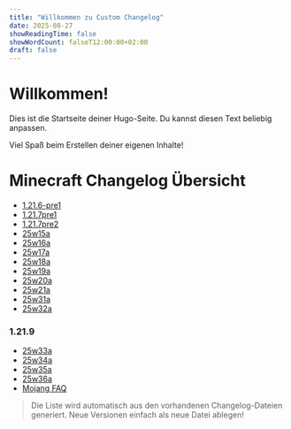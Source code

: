 ```yaml
---
title: "Willkommen zu Custom Changelog"
date: 2025-08-27
showReadingTime: false
showWordCount: falseT12:00:00+02:00
draft: false
---
```


# Willkommen!

Dies ist die Startseite deiner Hugo-Seite. Du kannst diesen Text beliebig anpassen.

Viel Spaß beim Erstellen deiner eigenen Inhalte!

# Minecraft Changelog Übersicht

- [1.21.6-pre1](/vinc-custom-changelog.github.io/changelog/1.21.6-pre1)
- [1.21.7pre1](/vinc-custom-changelog.github.io/changelog/1.21.7pre1/)
- [1.21.7pre2](/vinc-custom-changelog.github.io/changelog/1.21.7pre2/)
- [25w15a](/vinc-custom-changelog.github.io/changelog/25w15a/)
- [25w16a](/vinc-custom-changelog.github.io/changelog/25w16a/)
- [25w17a](/vinc-custom-changelog.github.io/changelog/25w17a/)
- [25w18a](/vinc-custom-changelog.github.io/changelog/25w18a/)
- [25w19a](/vinc-custom-changelog.github.io/changelog/25w19a/)
- [25w20a](/vinc-custom-changelog.github.io/changelog/25w20a/)
- [25w21a](/vinc-custom-changelog.github.io/changelog/25w21a/)
- [25w31a](/vinc-custom-changelog.github.io/changelog/25w31a/)
- [25w32a](/vinc-custom-changelog.github.io/changelog/25w32a/)

###   1.21.9
- [25w33a](/vinc-custom-changelog.github.io/changelog/25w33a/)
- [25w34a](/vinc-custom-changelog.github.io/changelog/25w34a/)
- [25w35a](/vinc-custom-changelog.github.io/changelog/25w35a/)
- [25w36a](/vinc-custom-changelog.github.io/changelog/25w36a/)
- [Mojang FAQ](/vinc-custom-changelog.github.io/changelog/Mojang-FAQ/)

> Die Liste wird automatisch aus den vorhandenen Changelog-Dateien generiert. Neue Versionen einfach als neue Datei ablegen!
